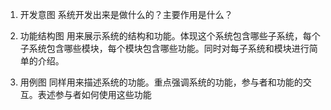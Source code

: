 1. 开发意图
系统开发出来是做什么的？主要作用是什么？

2. 功能结构图
用来展示系统的结构和功能。体现这个系统包含哪些子系统，每个子系统包含哪些模块，每个模块包含哪些功能。同时对每子系统和模块进行简单的介绍。

3. 用例图
同样用来描述系统的功能。重点强调系统的功能，参与者和功能的交互。表述参与者如何使用这些功能
